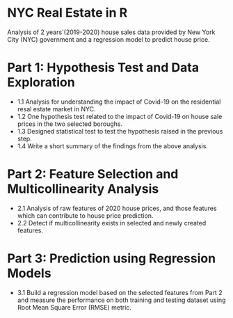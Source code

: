 # NYC Real Estate in R
Analysis of 2 years'(2019-2020) house sales data provided by New York City (NYC) government and a regression model to predict house price.

# Part 1: Hypothesis Test and Data Exploration
- 1.1 Analysis for understanding the impact of Covid-19 on the residential resal estate market in NYC.
- 1.2 One hypothesis test related to the impact of Covid-19 on house sale prices in the two selected boroughs.
- 1.3 Designed statistical test to test the hypothesis raised in the previous step.
- 1.4 Write a short summary of the findings from the above analysis.

# Part 2: Feature Selection and Multicollinearity Analysis
- 2.1 Analysis of raw features of 2020 house prices, and those features which can contribute to house price prediction. 
- 2.2 Detect if multicollinearity exists in selected and newly created features.

# Part 3: Prediction using Regression Models
- 3.1 Build a regression model based on the selected features from Part 2 and measure the performance on both training and testing dataset using Root Mean Square Error (RMSE) metric.
